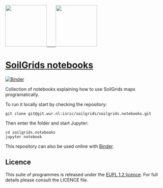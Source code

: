 <a href="https://www.isric.org" rel="isric.org"> <img src="https://www.isric.org/themes/custom/basic/logo.svg"  height="130"> &nbsp;&nbsp;&nbsp;&nbsp;&nbsp;
<a href="https://soilgrids.org" rel="soilgrids.org"> <img src="https://www.isric.org/sites/default/files/styles/gallery_big_image_900x700/public/SoilGrids_banner_web.png"  height="130">


SoilGrids notebooks
===================

[![Binder](https://mybinder.org/badge_logo.svg)](https://mybinder.org/v2/git/https%3A%2F%2Fgit.wur.nl%2Fduque004%2Fsoilgrids.notebooks/master?filepath=index.ipynb)

Collection of notebooks explaining how to use SoilGrids maps programatically. 

To run it locally start by checking the repository:

```
git clone git@git.wur.nl:isric/soilgrids/soilgrids.notebooks.git
```

Then enter the folder and start Jupyter:

```
cd soilgrids.notebooks
jupyter notebook
```

This repository can also be used online with [Binder](https://mybinder.org/v2/git/https%3A%2F%2Fgit.wur.nl%2Fduque004%2Fsoilgrids.notebooks/master?filepath=index.ipynb).

Licence
-------
This suite of programmes is released under the [EUPL 1.2 licence](https://joinup.ec.europa.eu/community/eupl/og_page/introduction-eupl-licence). For full details please consult the LICENCE file.
